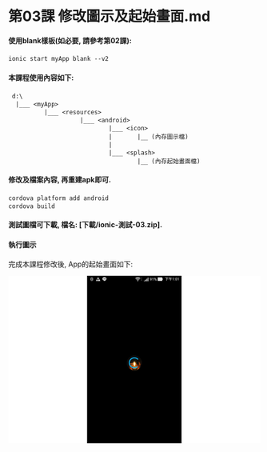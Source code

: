 # 第03課 修改圖示及起始畫面.md



#### 使用blank樣板(如必要, 請參考第02課):
```
ionic start myApp blank --v2
```

#### 本課程使用內容如下:
```
 d:\
  |___ <myApp> 
          |___ <resources>
                    |___ <android>     
                            |___ <icon> 
                            |       |__ (內存圖示檔)
                            |        
                            |___ <splash>  
                                    |__ (內存起始畫面檔)                            
```


#### 修改<icon>及<splash>檔案內容, 再重建apk即可.

```
cordova platform add android 
cordova build
```

#### 測試圖檔可下載, 檔名: [下載/ionic-測試-03.zip].


#### 執行圖示
完成本課程修改後, App的起始畫面如下:<p>
![GitHub Logo](/images/fig03-01.jpg)
